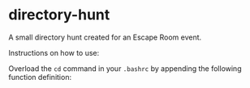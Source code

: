 # directory-hunt
A small directory hunt created for an Escape Room event.

Instructions on how to use:

Overload the `cd` command in your `.bashrc` by appending the following function definition:

